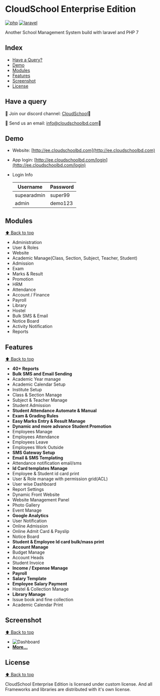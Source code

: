 # CloudSchool Enterprise Edition

[![php](https://img.shields.io/badge/php-7.2-brightgreen.svg?logo=php)](https://www.php.net)
[![laravel](https://img.shields.io/badge/laravel-6.x-orange.svg?logo=laravel)](https://laravel.com)

Another School Management System build with laravel and PHP 7

## Index

- [Have a Query?](#have-a-query)
- [Demo](#demo)
- [Modules](#modules)
- [Features](#features)
- [Screenshot](#screenshot)
- [License](#license)

## Have a query
:mega: Join our discord channel: [CloudSchool](https://discord.gg/7rXyuu8):mega:

:mega: Send us an email: [info@cloudschoolbd.com](mailto:info@cloudschoolbd.com):mega:

## Demo

- Website: [http://ee.cloudschoolbd.com](http://ee.cloudschoolbd.com)
- App login: [http://ee.cloudschoolbd.com/login](http://ee.cloudschoolbd.com/login)
- Login Info

    | Username | Password |
    |----------|----------|
    | supearadmin | super99 |
    | admin | demo123 |

## Modules
[:arrow_up: Back to top](#index)

- Administration
- User & Roles
- Website
- Academic Manage(Class, Section, Subject, Teacher, Student)
- Admission
- Exam
- Marks & Result
- Promotion
- HRM
- Attendance
- Account / Finance
- Payroll
- Library
- Hostel
- Bulk SMS & Email
- Notice Board
- Activity Notification
- Reports


## Features
[:arrow_up: Back to top](#index)

- **40+ Reports**
- **Bulk SMS and Email Sending**
- Academic Year manage
- Academic Calendar Setup
- Institute Setup
- Class & Section Manage
- Subject & Teacher Manage
- Student Admission
- **Student Attendance Automate & Manual**
- **Exam & Grading Rules**
- **Easy Marks Entry & Result Manage**
- **Dynamic and more advance Student Promotion**
- Employees Manage
- Employees Attendance 
- Employees Leave
- Employees Work Outside
- **SMS Gateway Setup**
- **Email & SMS Templating**
- Attendance notification email/sms
- **Id Card templates Manage**
- Employee & Student id card print
- User & Role manage with permission grid(ACL)
- User wise Dashboard
- Report Settings
- Dynamic Front Website
- Website Management Panel
- Photo Gallery 
- Event Manage
- **Google Analytics**
- User Notification
- Online Admission
- Online Admit Card & Payslip
- Notice Board
- **Student & Employee Id card bulk/mass print**
- **Account Manage**
- Budget Manage
- Account Heads
- Student Invoice
- **Income / Expense Manage**
- **Payroll**
- **Salary Template**
- **Employee Salary Payment**
- Hostel & Collection Manage
- **Library Manage**
- Issue book and fine collection
- Academic Calendar Print

## Screenshot
[:arrow_up: Back to top](#index)

- ![Dashboard](../assets/screenshots/ee/dashboard.png?raw=true)
- **[More...](../assets/screenshots/ee/showme.md)**



## License
[:arrow_up: Back to top](#index)

CloudSchool Enterprise Edition is licensed under custom license.
And all Frameworks and libraries are distributed with it's own license.